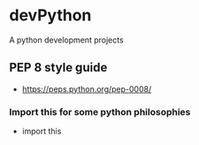 # devPython
A python development projects

## PEP 8 style guide 
- https://peps.python.org/pep-0008/

### Import this for some python philosophies
- import this 
